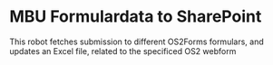 # MBU Formulardata to SharePoint

This robot fetches submission to different OS2Forms formulars, and updates an Excel file, related to the specificed OS2 webform
